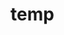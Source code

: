 # temp

























































































































